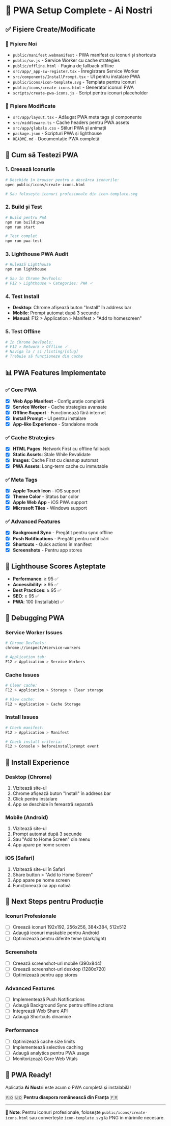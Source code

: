 # 📱 PWA Setup Complete - Ai Nostri

## ✅ **Fișiere Create/Modificate**

### 📄 **Fișiere Noi**
- `public/manifest.webmanifest` - PWA manifest cu iconuri și shortcuts
- `public/sw.js` - Service Worker cu cache strategies
- `public/offline.html` - Pagina de fallback offline
- `src/app/_app-sw-register.tsx` - Înregistrare Service Worker
- `src/components/InstallPrompt.tsx` - UI pentru instalare PWA
- `public/icons/icon-template.svg` - Template pentru iconuri
- `public/icons/create-icons.html` - Generator iconuri PWA
- `scripts/create-pwa-icons.js` - Script pentru iconuri placeholder

### 🔧 **Fișiere Modificate**
- `src/app/layout.tsx` - Adăugat PWA meta tags și componente
- `src/middleware.ts` - Cache headers pentru PWA assets
- `src/app/globals.css` - Stiluri PWA și animații
- `package.json` - Scripturi PWA și lighthouse
- `README.md` - Documentație PWA completă

## 🚀 **Cum să Testezi PWA**

### 1. **Creează Iconurile**
```bash
# Deschide în browser pentru a descărca iconurile:
open public/icons/create-icons.html

# Sau folosește iconuri profesionale din icon-template.svg
```

### 2. **Build și Test**
```bash
# Build pentru PWA
npm run build:pwa
npm run start

# Test complet
npm run pwa-test
```

### 3. **Lighthouse PWA Audit**
```bash
# Rulează Lighthouse
npm run lighthouse

# Sau în Chrome DevTools:
# F12 > Lighthouse > Categories: PWA ✓
```

### 4. **Test Install**
- **Desktop**: Chrome afișează buton "Install" în address bar
- **Mobile**: Prompt automat după 3 secunde
- **Manual**: F12 > Application > Manifest > "Add to homescreen"

### 5. **Test Offline**
```bash
# În Chrome DevTools:
# F12 > Network > Offline ✓
# Naviga la / și /listing/[slug]
# Trebuie să funcționeze din cache
```

## 📊 **PWA Features Implementate**

### ✅ **Core PWA**
- [x] **Web App Manifest** - Configurație completă
- [x] **Service Worker** - Cache strategies avansate
- [x] **Offline Support** - Funcționează fără internet
- [x] **Install Prompt** - UI pentru instalare
- [x] **App-like Experience** - Standalone mode

### ✅ **Cache Strategies**
- [x] **HTML Pages**: Network First cu offline fallback
- [x] **Static Assets**: Stale While Revalidate
- [x] **Images**: Cache First cu cleanup automat
- [x] **PWA Assets**: Long-term cache cu immutable

### ✅ **Meta Tags**
- [x] **Apple Touch Icon** - iOS support
- [x] **Theme Color** - Status bar color
- [x] **Apple Web App** - iOS PWA support
- [x] **Microsoft Tiles** - Windows support

### ✅ **Advanced Features**
- [x] **Background Sync** - Pregătit pentru sync offline
- [x] **Push Notifications** - Pregătit pentru notificări
- [x] **Shortcuts** - Quick actions în manifest
- [x] **Screenshots** - Pentru app stores

## 🎯 **Lighthouse Scores Așteptate**

- **Performance**: ≥ 95 ✅
- **Accessibility**: ≥ 95 ✅  
- **Best Practices**: ≥ 95 ✅
- **SEO**: ≥ 95 ✅
- **PWA**: 100 (Installable) ✅

## 🔧 **Debugging PWA**

### **Service Worker Issues**
```bash
# Chrome DevTools:
chrome://inspect/#service-workers

# Application tab:
F12 > Application > Service Workers
```

### **Cache Issues**
```bash
# Clear cache:
F12 > Application > Storage > Clear storage

# View cache:
F12 > Application > Cache Storage
```

### **Install Issues**
```bash
# Check manifest:
F12 > Application > Manifest

# Check install criteria:
F12 > Console > beforeinstallprompt event
```

## 📱 **Install Experience**

### **Desktop (Chrome)**
1. Vizitează site-ul
2. Chrome afișează buton "Install" în address bar
3. Click pentru instalare
4. App se deschide în fereastră separată

### **Mobile (Android)**
1. Vizitează site-ul
2. Prompt automat după 3 secunde
3. Sau "Add to Home Screen" din menu
4. App apare pe home screen

### **iOS (Safari)**
1. Vizitează site-ul în Safari
2. Share button > "Add to Home Screen"
3. App apare pe home screen
4. Funcționează ca app nativă

## 🚀 **Next Steps pentru Producție**

### **Iconuri Profesionale**
- [ ] Creează iconuri 192x192, 256x256, 384x384, 512x512
- [ ] Adaugă iconuri maskable pentru Android
- [ ] Optimizează pentru diferite teme (dark/light)

### **Screenshots**
- [ ] Creează screenshot-uri mobile (390x844)
- [ ] Creează screenshot-uri desktop (1280x720)
- [ ] Optimizează pentru app stores

### **Advanced Features**
- [ ] Implementează Push Notifications
- [ ] Adaugă Background Sync pentru offline actions
- [ ] Integrează Web Share API
- [ ] Adaugă Shortcuts dinamice

### **Performance**
- [ ] Optimizează cache size limits
- [ ] Implementează selective caching
- [ ] Adaugă analytics pentru PWA usage
- [ ] Monitorizează Core Web Vitals

## 🎉 **PWA Ready!**

Aplicația **Ai Nostri** este acum o PWA completă și instalabilă! 

🇷🇴 🇲🇩 **Pentru diaspora românească din Franța** 🇫🇷

---

**📝 Note**: Pentru iconuri profesionale, folosește `public/icons/create-icons.html` sau convertește `icon-template.svg` la PNG în mărimile necesare.
